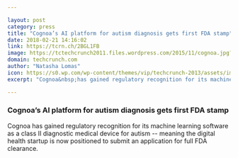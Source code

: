 ```yaml
---

layout: post
category: press
title: "Cognoa’s AI platform for autism diagnosis gets first FDA stamp"
date: 2018-02-21 14:16:02
link: https://tcrn.ch/2BGL1FB
image: https://tctechcrunch2011.files.wordpress.com/2015/11/cognoa.jpg?w=1200&fit=200%2C150
domain: techcrunch.com
author: "Natasha Lomas"
icon: https://s0.wp.com/wp-content/themes/vip/techcrunch-2013/assets/images/favicon.ico
excerpt: "Cognoa&nbsp;has gained regulatory recognition for its machine learning software as a class II diagnostic medical device for autism -- meaning the digital health startup is now positioned to submit an application for full FDA clearance."

---
```


### Cognoa’s AI platform for autism diagnosis gets first FDA stamp

Cognoa&nbsp;has gained regulatory recognition for its machine learning software as a class II diagnostic medical device for autism -- meaning the digital health startup is now positioned to submit an application for full FDA clearance.